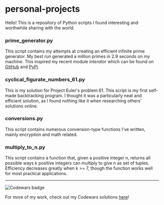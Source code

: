 # personal-projects
Hello!
This is a repository of Python scripts I found interesting and worthwhile sharing with the world.

### prime_generator.py
This script contains my attempts at creating an efficient infinite prime generator. My best run generated a million primes in 2.9 seconds
on my machine. This inspired my recent module *interator* which can be found on [GitHub](https://github.com/willleskowitz/interator) and [PyPi](https://pypi.org/project/interator/).

### cyclical_figurate_numbers_61.py
This is my solution for Project Euler's problem 61. This script is my first self-made backtracking program. I thought it was a
particularly neat and efficient solution, as I found nothing like it when researching others' solutions online.

### conversions.py
This script contains numerous conversion-type functions I've written, mainly encryption and math related.

### multiply_to_n.py
This script contains a function that, given a positive integer n, returns all possible ways k positive integers can multiply to 
give n as set of tuples. Efficiency decreases greatly when k >= 7, though the function works well for most practical applications.

***
![Codewars badge](https://www.codewars.com/users/willleskowitz/badges/large)

For more of my work, check out my Codewars solutions [here](https://www.codewars.com/users/willleskowitz)!  
